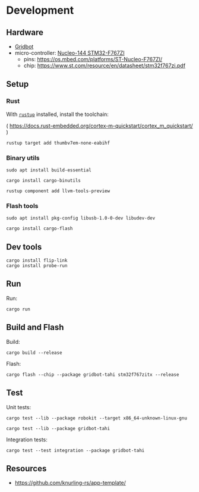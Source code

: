 # Development

## Hardware

- [Gridbot](https://github.com/villagekit/gridbot-cad)
- micro-controller: [Nucleo-144 STM32-F767ZI](https://nz.element14.com/stmicroelectronics/nucleo-f767zi/dev-board-nucleo-32-mcu/dp/2546569)
  - pins: https://os.mbed.com/platforms/ST-Nucleo-F767ZI/
  - chip: https://www.st.com/resource/en/datasheet/stm32f767zi.pdf

## Setup

### Rust

With [`rustup`](https://rustup.rs) installed, install the toolchain:

( https://docs.rust-embedded.org/cortex-m-quickstart/cortex_m_quickstart/ )

```shell
rustup target add thumbv7em-none-eabihf
```

### Binary utils

```shell
sudo apt install build-essential
```

```shell
cargo install cargo-binutils
```

```shell
rustup component add llvm-tools-preview
```

### Flash tools

```shell
sudo apt install pkg-config libusb-1.0-0-dev libudev-dev
```

```shell
cargo install cargo-flash
```

## Dev tools

```shell
cargo install flip-link
cargo install probe-run
```

## Run

Run:

```shell
cargo run
```

## Build and Flash

Build:

```shell
cargo build --release
```

Flash:

```shell
cargo flash --chip --package gridbot-tahi stm32f767zitx --release
```

## Test

Unit tests:

```shell
cargo test --lib --package robokit --target x86_64-unknown-linux-gnu
```

```shell
cargo test --lib --package gridbot-tahi
```

Integration tests:

```shell
cargo test --test integration --package gridbot-tahi
```

## Resources

- https://github.com/knurling-rs/app-template/
